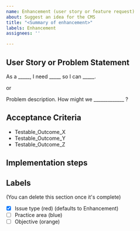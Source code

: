 ```yaml
---
name: Enhancement (user story or feature request)
about: Suggest an idea for the CMS
title: "<Summary of enhancement>"
labels: Enhancement
assignees: ''

---
```


## User Story or Problem Statement

As a _____, I need _____ so I can _____.

or

Problem description. How might we _____________ ?


## Acceptance Criteria
* Testable_Outcome_X
* Testable_Outcome_Y
* Testable_Outcome_Z

## Implementation steps
<optional>

## Labels
(You can delete this section once it's complete)
- [x] Issue type (red) (defaults to Enhancement)
- [ ] Practice area (blue)
- [ ] Objective (orange)
